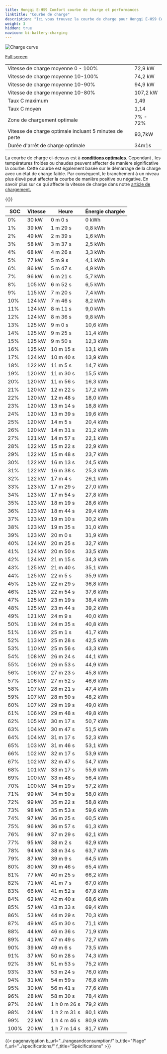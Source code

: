 ```yaml
---
title: Hongqi E-HS9 Comfort courbe de charge et performances
linktitle: "Courbe de charge"
description: "Ici vous trouvez la courbe de charge pour Hongqi E-HS9 Comfort."
weight: 3
hidden: true
navicon: bi-battery-charging
---
```

<!-- markdownlint-disable MD033 -->
<img src="/images/models/hongqi/e-hs9/e-hs9_comfort/chargingcurve.svg" alt="Charge curve" class="img-fluid">

[Full screen](/images/models/hongqi/e-hs9/e-hs9_comfort/chargingcurve.svg)


<table class="table table-striped border">
<tbody>
<tr>
<td>Vitesse de charge moyenne 0 - 100%</td><td>72,9 kW</td>
</tr>
<tr>
<td>Vitesse de charge moyenne 10-100%</td><td>74,2 kW</td>
</tr>
<tr>
<td>Vitesse de charge moyenne 10-90%</td><td>94,9 kW</td>
</tr>
<tr>
<td>Vitesse de charge moyenne 10-80%</td><td>107,2 kW</td>
</tr>
<tr>
<td>Taux C maximum</td><td>1,49</td>
</tr>
<tr>
<td>Taux C moyen</td><td>1,14</td>
</tr>
<tr>
<td>Zone de chargement optimale</td><td>7% - 72%</td>
</tr>
<tr>
<td>Vitesse de charge optimale incluant 5 minutes de perte</td><td>93,7kW</td>
</tr>
<tr>
<td>Durée d'arrêt de charge optimale</td><td>34m1s</td>
</tr>
</tbody>
</table>


La courbe de charge ci-dessus est à **[conditions optimales](../../../../../technology/battery/charging/#temperature)**. Cependant , les températures froides ou chaudes peuvent affecter de manière significative la courbe. Cette courbe est également basée sur le démarrage de la charge avec un état de charge faible. Par conséquent, le branchement à un niveau plus élevé peut affecter la courbe de manière positive ou négative. En savoir plus sur ce qui affecte la vitesse de charge dans notre [article de chargement.](../../../../../technology/battery/charging/)


{{<evkxdisplayaddarticle />}}
<table class="table table-striped border">
<thead>
<tr><th>SOC</th><th>Vitesse</th><th>Heure</th><th>Énergie chargée</th></tr>
</thead>
<tbody>
<tr>
<td>0%</td><td>30 kW</td><td> 0 m 0 s </td><td>0 kWh </td>
</tr>
<tr>
<td>1%</td><td>39 kW</td><td> 1 m 29 s </td><td>0,8 kWh </td>
</tr>
<tr>
<td>2%</td><td>49 kW</td><td> 2 m 39 s </td><td>1,6 kWh </td>
</tr>
<tr>
<td>3%</td><td>58 kW</td><td> 3 m 37 s </td><td>2,5 kWh </td>
</tr>
<tr>
<td>4%</td><td>68 kW</td><td> 4 m 26 s </td><td>3,3 kWh </td>
</tr>
<tr>
<td>5%</td><td>77 kW</td><td> 5 m 9 s </td><td>4,1 kWh </td>
</tr>
<tr>
<td>6%</td><td>86 kW</td><td> 5 m 47 s </td><td>4,9 kWh </td>
</tr>
<tr>
<td>7%</td><td>96 kW</td><td> 6 m 21 s </td><td>5,7 kWh </td>
</tr>
<tr>
<td>8%</td><td>105 kW</td><td> 6 m 52 s </td><td>6,5 kWh </td>
</tr>
<tr>
<td>9%</td><td>115 kW</td><td> 7 m 20 s </td><td>7,4 kWh </td>
</tr>
<tr>
<td>10%</td><td>124 kW</td><td> 7 m 46 s </td><td>8,2 kWh </td>
</tr>
<tr>
<td>11%</td><td>124 kW</td><td> 8 m 11 s </td><td>9,0 kWh </td>
</tr>
<tr>
<td>12%</td><td>124 kW</td><td> 8 m 36 s </td><td>9,8 kWh </td>
</tr>
<tr>
<td>13%</td><td>125 kW</td><td> 9 m 0 s </td><td>10,6 kWh </td>
</tr>
<tr>
<td>14%</td><td>125 kW</td><td> 9 m 25 s </td><td>11,4 kWh </td>
</tr>
<tr>
<td>15%</td><td>125 kW</td><td> 9 m 50 s </td><td>12,3 kWh </td>
</tr>
<tr>
<td>16%</td><td>125 kW</td><td> 10 m 15 s </td><td>13,1 kWh </td>
</tr>
<tr>
<td>17%</td><td>124 kW</td><td> 10 m 40 s </td><td>13,9 kWh </td>
</tr>
<tr>
<td>18%</td><td>122 kW</td><td> 11 m 5 s </td><td>14,7 kWh </td>
</tr>
<tr>
<td>19%</td><td>120 kW</td><td> 11 m 30 s </td><td>15,5 kWh </td>
</tr>
<tr>
<td>20%</td><td>120 kW</td><td> 11 m 56 s </td><td>16,3 kWh </td>
</tr>
<tr>
<td>21%</td><td>120 kW</td><td> 12 m 22 s </td><td>17,2 kWh </td>
</tr>
<tr>
<td>22%</td><td>120 kW</td><td> 12 m 48 s </td><td>18,0 kWh </td>
</tr>
<tr>
<td>23%</td><td>120 kW</td><td> 13 m 14 s </td><td>18,8 kWh </td>
</tr>
<tr>
<td>24%</td><td>120 kW</td><td> 13 m 39 s </td><td>19,6 kWh </td>
</tr>
<tr>
<td>25%</td><td>120 kW</td><td> 14 m 5 s </td><td>20,4 kWh </td>
</tr>
<tr>
<td>26%</td><td>120 kW</td><td> 14 m 31 s </td><td>21,2 kWh </td>
</tr>
<tr>
<td>27%</td><td>121 kW</td><td> 14 m 57 s </td><td>22,1 kWh </td>
</tr>
<tr>
<td>28%</td><td>122 kW</td><td> 15 m 22 s </td><td>22,9 kWh </td>
</tr>
<tr>
<td>29%</td><td>122 kW</td><td> 15 m 48 s </td><td>23,7 kWh </td>
</tr>
<tr>
<td>30%</td><td>122 kW</td><td> 16 m 13 s </td><td>24,5 kWh </td>
</tr>
<tr>
<td>31%</td><td>122 kW</td><td> 16 m 38 s </td><td>25,3 kWh </td>
</tr>
<tr>
<td>32%</td><td>122 kW</td><td> 17 m 4 s </td><td>26,1 kWh </td>
</tr>
<tr>
<td>33%</td><td>123 kW</td><td> 17 m 29 s </td><td>27,0 kWh </td>
</tr>
<tr>
<td>34%</td><td>123 kW</td><td> 17 m 54 s </td><td>27,8 kWh </td>
</tr>
<tr>
<td>35%</td><td>123 kW</td><td> 18 m 19 s </td><td>28,6 kWh </td>
</tr>
<tr>
<td>36%</td><td>123 kW</td><td> 18 m 44 s </td><td>29,4 kWh </td>
</tr>
<tr>
<td>37%</td><td>123 kW</td><td> 19 m 10 s </td><td>30,2 kWh </td>
</tr>
<tr>
<td>38%</td><td>123 kW</td><td> 19 m 35 s </td><td>31,0 kWh </td>
</tr>
<tr>
<td>39%</td><td>123 kW</td><td> 20 m 0 s </td><td>31,9 kWh </td>
</tr>
<tr>
<td>40%</td><td>124 kW</td><td> 20 m 25 s </td><td>32,7 kWh </td>
</tr>
<tr>
<td>41%</td><td>124 kW</td><td> 20 m 50 s </td><td>33,5 kWh </td>
</tr>
<tr>
<td>42%</td><td>124 kW</td><td> 21 m 15 s </td><td>34,3 kWh </td>
</tr>
<tr>
<td>43%</td><td>125 kW</td><td> 21 m 40 s </td><td>35,1 kWh </td>
</tr>
<tr>
<td>44%</td><td>125 kW</td><td> 22 m 5 s </td><td>35,9 kWh </td>
</tr>
<tr>
<td>45%</td><td>125 kW</td><td> 22 m 29 s </td><td>36,8 kWh </td>
</tr>
<tr>
<td>46%</td><td>125 kW</td><td> 22 m 54 s </td><td>37,6 kWh </td>
</tr>
<tr>
<td>47%</td><td>125 kW</td><td> 23 m 19 s </td><td>38,4 kWh </td>
</tr>
<tr>
<td>48%</td><td>125 kW</td><td> 23 m 44 s </td><td>39,2 kWh </td>
</tr>
<tr>
<td>49%</td><td>121 kW</td><td> 24 m 9 s </td><td>40,0 kWh </td>
</tr>
<tr>
<td>50%</td><td>118 kW</td><td> 24 m 35 s </td><td>40,8 kWh </td>
</tr>
<tr>
<td>51%</td><td>116 kW</td><td> 25 m 1 s </td><td>41,7 kWh </td>
</tr>
<tr>
<td>52%</td><td>113 kW</td><td> 25 m 28 s </td><td>42,5 kWh </td>
</tr>
<tr>
<td>53%</td><td>110 kW</td><td> 25 m 56 s </td><td>43,3 kWh </td>
</tr>
<tr>
<td>54%</td><td>108 kW</td><td> 26 m 24 s </td><td>44,1 kWh </td>
</tr>
<tr>
<td>55%</td><td>106 kW</td><td> 26 m 53 s </td><td>44,9 kWh </td>
</tr>
<tr>
<td>56%</td><td>106 kW</td><td> 27 m 23 s </td><td>45,8 kWh </td>
</tr>
<tr>
<td>57%</td><td>106 kW</td><td> 27 m 52 s </td><td>46,6 kWh </td>
</tr>
<tr>
<td>58%</td><td>107 kW</td><td> 28 m 21 s </td><td>47,4 kWh </td>
</tr>
<tr>
<td>59%</td><td>107 kW</td><td> 28 m 50 s </td><td>48,2 kWh </td>
</tr>
<tr>
<td>60%</td><td>107 kW</td><td> 29 m 19 s </td><td>49,0 kWh </td>
</tr>
<tr>
<td>61%</td><td>106 kW</td><td> 29 m 48 s </td><td>49,8 kWh </td>
</tr>
<tr>
<td>62%</td><td>105 kW</td><td> 30 m 17 s </td><td>50,7 kWh </td>
</tr>
<tr>
<td>63%</td><td>104 kW</td><td> 30 m 47 s </td><td>51,5 kWh </td>
</tr>
<tr>
<td>64%</td><td>104 kW</td><td> 31 m 17 s </td><td>52,3 kWh </td>
</tr>
<tr>
<td>65%</td><td>103 kW</td><td> 31 m 46 s </td><td>53,1 kWh </td>
</tr>
<tr>
<td>66%</td><td>102 kW</td><td> 32 m 17 s </td><td>53,9 kWh </td>
</tr>
<tr>
<td>67%</td><td>102 kW</td><td> 32 m 47 s </td><td>54,7 kWh </td>
</tr>
<tr>
<td>68%</td><td>101 kW</td><td> 33 m 17 s </td><td>55,6 kWh </td>
</tr>
<tr>
<td>69%</td><td>100 kW</td><td> 33 m 48 s </td><td>56,4 kWh </td>
</tr>
<tr>
<td>70%</td><td>100 kW</td><td> 34 m 19 s </td><td>57,2 kWh </td>
</tr>
<tr>
<td>71%</td><td>99 kW</td><td> 34 m 50 s </td><td>58,0 kWh </td>
</tr>
<tr>
<td>72%</td><td>99 kW</td><td> 35 m 22 s </td><td>58,8 kWh </td>
</tr>
<tr>
<td>73%</td><td>98 kW</td><td> 35 m 53 s </td><td>59,6 kWh </td>
</tr>
<tr>
<td>74%</td><td>97 kW</td><td> 36 m 25 s </td><td>60,5 kWh </td>
</tr>
<tr>
<td>75%</td><td>96 kW</td><td> 36 m 57 s </td><td>61,3 kWh </td>
</tr>
<tr>
<td>76%</td><td>96 kW</td><td> 37 m 29 s </td><td>62,1 kWh </td>
</tr>
<tr>
<td>77%</td><td>95 kW</td><td> 38 m 2 s </td><td>62,9 kWh </td>
</tr>
<tr>
<td>78%</td><td>94 kW</td><td> 38 m 34 s </td><td>63,7 kWh </td>
</tr>
<tr>
<td>79%</td><td>87 kW</td><td> 39 m 9 s </td><td>64,5 kWh </td>
</tr>
<tr>
<td>80%</td><td>80 kW</td><td> 39 m 46 s </td><td>65,4 kWh </td>
</tr>
<tr>
<td>81%</td><td>77 kW</td><td> 40 m 25 s </td><td>66,2 kWh </td>
</tr>
<tr>
<td>82%</td><td>71 kW</td><td> 41 m 7 s </td><td>67,0 kWh </td>
</tr>
<tr>
<td>83%</td><td>66 kW</td><td> 41 m 52 s </td><td>67,8 kWh </td>
</tr>
<tr>
<td>84%</td><td>62 kW</td><td> 42 m 40 s </td><td>68,6 kWh </td>
</tr>
<tr>
<td>85%</td><td>57 kW</td><td> 43 m 33 s </td><td>69,4 kWh </td>
</tr>
<tr>
<td>86%</td><td>53 kW</td><td> 44 m 29 s </td><td>70,3 kWh </td>
</tr>
<tr>
<td>87%</td><td>49 kW</td><td> 45 m 30 s </td><td>71,1 kWh </td>
</tr>
<tr>
<td>88%</td><td>44 kW</td><td> 46 m 36 s </td><td>71,9 kWh </td>
</tr>
<tr>
<td>89%</td><td>41 kW</td><td> 47 m 49 s </td><td>72,7 kWh </td>
</tr>
<tr>
<td>90%</td><td>39 kW</td><td> 49 m 6 s </td><td>73,5 kWh </td>
</tr>
<tr>
<td>91%</td><td>37 kW</td><td> 50 m 28 s </td><td>74,3 kWh </td>
</tr>
<tr>
<td>92%</td><td>35 kW</td><td> 51 m 53 s </td><td>75,2 kWh </td>
</tr>
<tr>
<td>93%</td><td>33 kW</td><td> 53 m 24 s </td><td>76,0 kWh </td>
</tr>
<tr>
<td>94%</td><td>31 kW</td><td> 54 m 59 s </td><td>76,8 kWh </td>
</tr>
<tr>
<td>95%</td><td>30 kW</td><td> 56 m 41 s </td><td>77,6 kWh </td>
</tr>
<tr>
<td>96%</td><td>28 kW</td><td> 58 m 30 s </td><td>78,4 kWh </td>
</tr>
<tr>
<td>97%</td><td>26 kW</td><td>1 h 0 m 26 s </td><td>79,2 kWh </td>
</tr>
<tr>
<td>98%</td><td>24 kW</td><td>1 h 2 m 31 s </td><td>80,1 kWh </td>
</tr>
<tr>
<td>99%</td><td>22 kW</td><td>1 h 4 m 46 s </td><td>80,9 kWh </td>
</tr>
<tr>
<td>100%</td><td>20 kW</td><td>1 h 7 m 14 s </td><td>81,7 kWh </td>
</tr>
</tbody>
</table>


{{< pagenavigation b_url="../rangeandconsumption/" b_title="Plage" f_url="../specifications/" f_title="Spécifications" >}}
